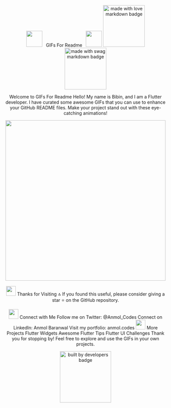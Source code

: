 <div align="center">


<img src="https://user-images.githubusercontent.com/74038190/213844263-a8897a51-32f4-4b3b-b5c2-e1528b89f6f3.png" width="50px" />   GIFs For Readme   <img src="https://user-images.githubusercontent.com/74038190/213844263-a8897a51-32f4-4b3b-b5c2-e1528b89f6f3.png" width="50px" />
<a href="https://github.com/Anmol-Baranwal/GIFs-For-Readme"><img src="https://forthebadge.com/images/badges/built-with-love.svg" width="130" alt="made with love markdown badge"></a> <a href="https://github.com/Anmol-Baranwal/GIFs-For-Readme"><img src="https://forthebadge.com/images/badges/built-with-swag.svg" width="130" alt="made with swag markdown badge"></a>

Welcome to GIFs For Readme
Hello! My name is Bibin, and I am a Flutter developer. I have curated some awesome GIFs that you can use to enhance your GitHub README files. Make your project stand out with these eye-catching animations!

<img src="https://user-images.githubusercontent.com/74038190/225813708-98b745f2-7d22-48cf-9150-083f1b00d6c9.gif" width="500">
<br><br>
<img src="https://user-images.githubusercontent.com/74038190/216122041-518ac897-8d92-4c6b-9b3f-ca01dcaf38ee.png" width="30" /> Thanks for Visiting 🔝
If you found this useful, please consider giving a star ⭐ on the GitHub repository.

<img src="https://user-images.githubusercontent.com/74038190/219295839-b30b5a72-6f91-4dc1-8e23-81cce7d62f6d.png" width="30" /> Connect with Me
Follow me on Twitter: @Anmol_Codes
Connect on LinkedIn: Anmol Baranwal
Visit my portfolio: anmol.codes
<img src="https://user-images.githubusercontent.com/74038190/215755773-15424f73-ef26-4bba-a606-2bdc6ff64cdd.png" width="30" /> More Projects
Flutter Widgets
Awesome Flutter Tips
Flutter UI Challenges
Thank you for stopping by! Feel free to explore and use the GIFs in your own projects.

<a href="https://github.com/Anmol-Baranwal/GIFs-For-Readme"><img src="https://forthebadge.com/images/badges/built-by-developers.svg" width="160" alt="built by developers badge"></a>

</div>
